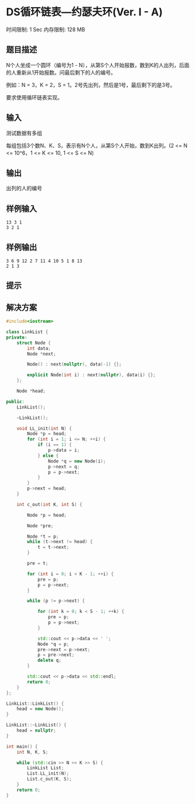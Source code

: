 # DS循环链表—约瑟夫环(Ver. I - A)
时间限制: 1 Sec  内存限制: 128 MB

## 题目描述

N个人坐成一个圆环（编号为1 - N），从第S个人开始报数，数到K的人出列，后面的人重新从1开始报数。问最后剩下的人的编号。

例如：N = 3，K = 2，S = 1。2号先出列，然后是1号，最后剩下的是3号。

要求使用循环链表实现。

## 输入

测试数据有多组

每组包括3个数N、K、S，表示有N个人，从第S个人开始，数到K出列。(2 <= N <= 10^6，1 <= K <= 10,  1 <= S <= N)

## 输出
出列的人的编号

## 样例输入
```text
13 3 1
3 2 1
```

## 样例输出
```text
3 6 9 12 2 7 11 4 10 5 1 8 13 
2 1 3 
```

## 提示

## 解决方案

```c++
#include<iostream>

class LinkList {
private:
    struct Node {
        int data;
        Node *next;

        Node() : next(nullptr), data(-1) {};

        explicit Node(int i) : next(nullptr), data(i) {};
    };

    Node *head;

public:
    LinkList();

    ~LinkList();

    void LL_init(int N) {
        Node *p = head;
        for (int i = 1; i <= N; ++i) {
            if (i == 1) {
                p->data = i;
            } else {
                Node *q = new Node(i);
                p->next = q;
                p = p->next;
            }
        }
        p->next = head;
    }

    int c_out(int K, int S) {

        Node *p = head;

        Node *pre;

        Node *t = p;
        while (t->next != head) {
            t = t->next;
        }

        pre = t;

        for (int i = 0; i < K - 1; ++i) {
            pre = p;
            p = p->next;
        }

        while (p != p->next) {

            for (int k = 0; k < S - 1; ++k) {
                pre = p;
                p = p->next;
            }

            std::cout << p->data << ' ';
            Node *q = p;
            pre->next = p->next;
            p = pre->next;
            delete q;
        }

        std::cout << p->data << std::endl;
        return 0;
    }
};

LinkList::LinkList() {
    head = new Node();
}

LinkList::~LinkList() {
    head = nullptr;
}

int main() {
    int N, K, S;

    while (std::cin >> N >> K >> S) {
        LinkList List;
        List.LL_init(N);
        List.c_out(K, S);
    }
    return 0;
}
```
